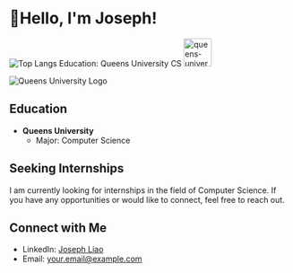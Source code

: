 # 👋Hello, I'm Joseph!
![Top Langs](https://github-readme-stats.vercel.app/api/top-langs/?username=JosephLiao542211&layout=donut&exclude_repo=GMTK2023github-readme-stats&show_icons=true&bg_color=00000000&text_color=FFFFFF)
Education: Queens University CS <img src="https://github.com/JosephLiao542211/JosephLiao542211/assets/100002111/05e7857d-e7ba-44a3-95b7-49fd6e9f8076" alt="queens-university-logo" width="50" height="50">


![Queens University Logo](https://github.com/JosephLiao542211/JosephLiao542211/assets/100002111/05e7857d-e7ba-44a3-95b7-49fd6e9f8076)

## Education

- **Queens University**
  - Major: Computer Science
## Seeking Internships

I am currently looking for internships in the field of Computer Science. If you have any opportunities or would like to connect, feel free to reach out.

## Connect with Me

- LinkedIn: [Joseph Liao](https://www.linkedin.com/in/your-linkedin-profile)
- Email: your.email@example.com

